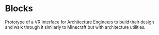 # Blocks

Prototype of a VR interface for Architecture Engineers to build their design and walk through it similarly to Minecraft but with architecture utilities.
